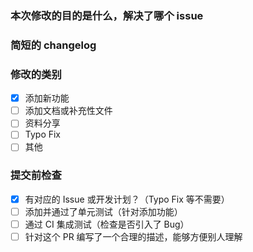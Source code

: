 ### 本次修改的目的是什么，解决了哪个 issue

[//]: # "
可以添加所解决的 issue 的链接。
Please do not create a Pull Request without creating an issue first.
大型项目中，一般使用 Issue 来管理 bug 和开发周期，不要添加现存 Issue 之外的 pr，可能会导致发布混乱。可以先提出 issue 再提交 PR。
"

### 简短的 changelog

### 修改的类别

- [x] 添加新功能
- [ ] 添加文档或补充性文件
- [ ] 资料分享
- [ ] Typo Fix
- [ ] 其他

### 提交前检查

- [x] 有对应的 Issue 或开发计划？（Typo Fix 等不需要）
- [ ] 添加并通过了单元测试（针对添加功能）
- [ ] 通过 CI 集成测试（检查是否引入了 Bug）
- [ ] 针对这个 PR 编写了一个合理的描述，能够方便别人理解
